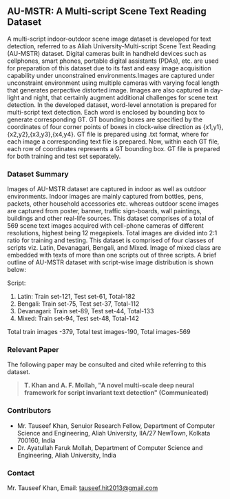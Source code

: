 
## AU-MSTR: A Multi-script Scene Text Reading Dataset

A multi-script indoor-outdoor scene image dataset is developed for text detection, referred to as Aliah University-Multi-script Scene Text Reading (AU-MSTR) dataset.
Digital cameras built in handheld devices such as cellphones, smart phones, portable digital assistants (PDAs), etc. are used for preparation of this dataset due to its fast and easy image acquisition capability under unconstrained environments.Images are captured under unconstraint environment using multiple cameras with varying focal length that generates perpective distorted image. Images are also captured in day-light and night, that certainly augment additional challenges for scene text detection.
In the developed dataset, word-level annotation is prepared for multi-script text detection. Each word is enclosed by bounding box to generate corresponding GT. GT bounding boxes are specified by the coordinates of four corner points of boxes in clock-wise direction as {x1,y1},{x2,y2},{x3,y3},{x4,y4}. GT file is prepared using .txt format, where for each image a corresponding text file is prepared. Now, within each GT file, each row of coordinates represents a GT bounding box. GT file is prepared for both training and test set separately. 

### Dataset Summary

Images of AU-MSTR dataset are captured in indoor as well as outdoor environments. Indoor images are mainly captured from bottles, pens, packets, other household accessories etc. whereas outdoor scene images are captured from poster, banner, traffic sign-boards, wall paintings, buildings and other real-life sources. This dataset comprises of a total of 569 scene text images acquired with cell-phone cameras of different resolutions, highest being 12 megapixels. Total images are divided into 2:1 ratio for training and testing. This dataset is comprised of four classes of scripts viz. Latin, Devanagari, Bengali, and Mixed. Image of mixed class are embedded with texts of more than one scripts out of three scripts. A brief outline of AU-MSTR dataset with script-wise image distribution is shown below:

Script:
  1. Latin: Train set-121, Test set-61, Total-182
  2. Bengali: Train set-75, Test set-37, Total-112
  3. Devanagari: Train set-89, Test set-44, Total-133
  4. Mixed: Train set-94, Test set-48, Total-142
  
Total train images -379, Total test images-190, Total images-569


### Relevant Paper
The following paper may be consulted and cited while referring to this dataset.
> **T. Khan and A. F. Mollah, "A novel multi-scale deep neural framework for script invariant text detection" (Communicated)**

### Contributors
- Mr. Tauseef Khan, Senuior Research Fellow, Department of Computer Science and Engineering, Aliah University, IIA/27 NewTown, Kolkata 700160, India
- Dr. Ayatullah Faruk Mollah, 
Department of Computer Science and Engineering, 
Aliah University, India

### Contact
Mr. Tauseef Khan, Email: tauseef.hit2013@gmail.com
